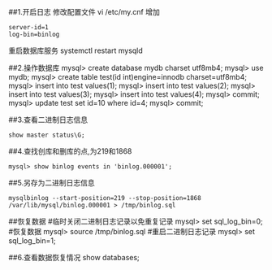 ##1.开启日志
修改配置文件 vi /etc/my.cnf
增加
```$xslt
server-id=1
log-bin=binlog
```
重启数据库服务
systemctl restart mysqld

##2.操作数据库
mysql> create database mydb charset utf8mb4;
mysql> use mydb;
mysql> create table test(id int)engine=innodb charset=utf8mb4;
mysql> insert into test values(1);
mysql> insert into test values(2);
mysql> insert into test values(3);
mysql> insert into test values(4);
mysql> commit;
mysql> update test set id=10 where id=4;
mysql> commit;


##3.查看二进制日志信息
```$xslt
show master status\G;
```


##4.查找创库和删库的点,为219和1868
```$xslt
mysql> show binlog events in 'binlog.000001';

```

##5.另存为二进制日志信息
```$xslt
mysqlbinlog --start-position=219 --stop-position=1868 /var/lib/mysql/binlog.000001 > /tmp/binlog.sql
```

##恢复数据
#临时关闭二进制日志记录以免重复记录
mysql> set sql_log_bin=0;
#恢复数据
mysql> source /tmp/binlog.sql
#重启二进制日志记录
mysql> set sql_log_bin=1;

##6.查看数据恢复情况
show databases;